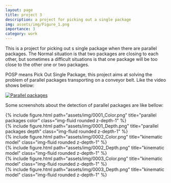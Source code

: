 ```yaml
---
layout: page
title: project 3
description: a project for picking out a single package
img: assets/img/Figure_1.png
importance: 3
category: work
---
```


This is a project for picking out s single package when there are parallel packages. The Normal situation is that two packages are closing to each other, but sometimes a difficult situations is that one package will be too close to the other one or two packages.

POSP means Pick Out Single Package, this project aims at solving the problem of parallel packages transporting on a conveyor belt. Like the video shows below:

[![Parallel packages](https://res.cloudinary.com/marcomontalbano/image/upload/v1722966674/video_to_markdown/images/youtube--vM1hwYmYbvQ-c05b58ac6eb4c4700831b2b3070cd403.jpg)](https://youtu.be/vM1hwYmYbvQ "Parallel packages")


Some screenshots about the detection of parallel packages are like bellow:  


<div class="row">
    <div class="col-sm mt-3 mt-md-0">
        {% include figure.html path="assets/img/0001_Color.png" title="parallel packages color" class="img-fluid rounded z-depth-1" %}
    </div>
    <div class="col-sm mt-3 mt-md-0">
        {% include figure.html path="assets/img/0001_Depth.png" title="parallel packages depth" class="img-fluid rounded z-depth-1" %}
    </div>
</div>

<div class="row">
    <div class="col-sm mt-3 mt-md-0">
        {% include figure.html path="assets/img/0002_Color.png" title="kinematic model" class="img-fluid rounded z-depth-1" %}
    </div>
    <div class="col-sm mt-3 mt-md-0">
        {% include figure.html path="assets/img/0002_Depth.png" title="kinematic model" class="img-fluid rounded z-depth-1" %}
    </div>
</div>

<div class="row">
    <div class="col-sm mt-3 mt-md-0">
        {% include figure.html path="assets/img/0003_Color.png" title="kinematic model" class="img-fluid rounded z-depth-1" %}
    </div>
    <div class="col-sm mt-3 mt-md-0">
        {% include figure.html path="assets/img/0003_Depth.png" title="kinematic model" class="img-fluid rounded z-depth-1" %}
    </div>
</div>


